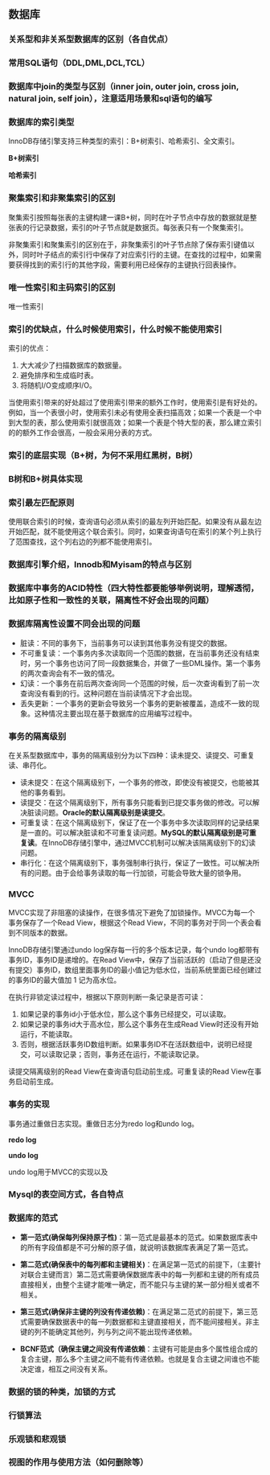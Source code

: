 ## 数据库



### 关系型和非关系型数据库的区别（各自优点）



### 常用SQL语句（DDL,DML,DCL,TCL）



### 数据库中join的类型与区别（inner join, outer join, cross join, natural join, self join），注意适用场景和sql语句的编写



### 数据库的索引类型

InnoDB存储引擎支持三种类型的索引：B+树索引、哈希索引、全文索引。

**B+树索引**



**哈希索引**







### 聚集索引和非聚集索引的区别

聚集索引按照每张表的主键构建一课B+树，同时在叶子节点中存放的数据就是整张表的行记录数据，索引的叶子节点就是数据页。每张表只有一个聚集索引。

非聚集索引和聚集索引的区别在于，非聚集索引的叶子节点除了保存索引键值以外，同时叶子结点的索引行中保存了对应索引行的主键。在查找的过程中，如果需要获得找到的索引行的其他字段，需要利用已经保存的主键执行回表操作。

### 唯一性索引和主码索引的区别

唯一性索引

### 索引的优缺点，什么时候使用索引，什么时候不能使用索引

索引的优点：

1. 大大减少了扫描数据库的数据量。
2. 避免排序和生成临时表。
3. 将随机I/O变成顺序I/O。

当使用索引带来的好处超过了使用索引带来的额外工作时，使用索引是有好处的。例如，当一个表很小时，使用索引未必有使用全表扫描高效；如果一个表是一个中到大型的表，那么使用索引就很高效；如果一个表是个特大型的表，那么建立索引的的额外工作会很高，一般会采用分表的方式。

### 索引的底层实现（B+树，为何不采用红黑树，B树）



### B树和B+树具体实现



### 索引最左匹配原则

使用联合索引的时候，查询语句必须从索引的最左列开始匹配。如果没有从最左边开始匹配，就不能使用这个联合索引。同时，如果查询语句在索引的某个列上执行了范围查找，这个列右边的列都不能使用索引。

### 数据库引擎介绍，Innodb和Myisam的特点与区别



### 数据库中事务的ACID特性（四大特性都要能够举例说明，理解透彻，比如原子性和一致性的关联，隔离性不好会出现的问题）



### 数据库隔离性设置不同会出现的问题

* 脏读：不同的事务下，当前事务可以读到其他事务没有提交的数据。
* 不可重复读：一个事务内多次读取同一个范围的数据，在当前事务还没有结束时，另一个事务也访问了同一段数据集合，并做了一些DML操作。第一个事务的两次查询会有不一致的情况。
* 幻读：一个事务在前后两次查询同一个范围的时候，后一次查询看到了前一次查询没有看到的行。这种问题在当前读情况下才会出现。
* 丢失更新：一个事务的更新会导致另一个事务的更新被覆盖，造成不一致的现象。这种情况主要出现在基于数据库的应用编写过程中。

### 事务的隔离级别

在关系型数据库中，事务的隔离级别分为以下四种：读未提交、读提交、可重复读、串荇化。

* 读未提交：在这个隔离级别下，一个事务的修改，即使没有被提交，也能被其他的事务看到。
* 读提交：在这个隔离级别下，所有事务只能看到已提交事务做的修改。可以解决脏读问题。**Oracle的默认隔离级别是读提交**。
* 可重复读：在这个隔离级别下，保证了在一个事务中多次读取同样的记录结果是一直的。可以解决脏读和不可重复读问题。**MySQL的默认隔离级别是可重复读**。在InnoDB存储引擎中，通过MVCC机制可以解决该隔离级别下的幻读问题。
* 串行化：在这个隔离级别下，事务强制串行执行，保证了一致性。可以解决所有的问题。由于会给事务读取的每一行加锁，可能会导致大量的锁争用。

### MVCC

MVCC实现了非阻塞的读操作，在很多情况下避免了加锁操作。MVCC为每一个事务保存了一个Read View，根据这个Read View，不同的事务对于同一个表会看到不同版本的数据。

InnoDB存储引擎通过undo log保存每一行的多个版本记录，每个undo log都带有事务ID，事务ID是递增的。在Read View中，保存了当前活跃的（启动了但是还没有提交）事务ID，数组里面事务ID的最小值记为低水位，当前系统里面已经创建过的事务ID的最大值加 1 记为高水位。

在执行非锁定读过程中，根据以下原则判断一条记录是否可读：

1. 如果记录的事务id小于低水位，那么这个事务已经提交，可以读取。
2. 如果记录的事务id大于高水位，那么这个事务在生成Read View时还没有开始运行，不能读取。
3. 否则，根据活跃事务ID数组判断。如果事务ID不在活跃数组中，说明已经提交，可以读取记录；否则，事务还在运行，不能读取记录。

读提交隔离级别的Read View在查询语句启动前生成。可重复读的Read View在事务启动前生成。

### 事务的实现

事务通过重做日志实现。重做日志分为redo log和undo log。

**redo log**



**undo log**

undo log用于MVCC的实现以及

### Mysql的表空间方式，各自特点



### 数据库的范式

* **第一范式(确保每列保持原子性)**：第一范式是最基本的范式。如果数据库表中的所有字段值都是不可分解的原子值，就说明该数据库表满足了第一范式。

* **第二范式(确保表中的每列都和主键相关)**：在满足第一范式的前提下，（主要针对联合主键而言）第二范式需要确保数据库表中的每一列都和主键的所有成员直接相关，由整个主键才能唯一确定，而不能只与主键的某一部分相关或者不相关。 

* **第三范式(确保非主键的列没有传递依赖)**：在满足第二范式的前提下，第三范式需要确保数据表中的每一列数据都和主键直接相关，而不能间接相关。非主键的列不能确定其他列，列与列之间不能出现传递依赖。

* **BCNF范式（确保主键之间没有传递依赖**：主键有可能是由多个属性组合成的复合主键，那么多个主键之间不能有传递依赖。也就是复合主键之间谁也不能决定谁，相互之间没有关系。

### 数据的锁的种类，加锁的方式



### 行锁算法



### 乐观锁和悲观锁





### 视图的作用与使用方法（如何删除等）